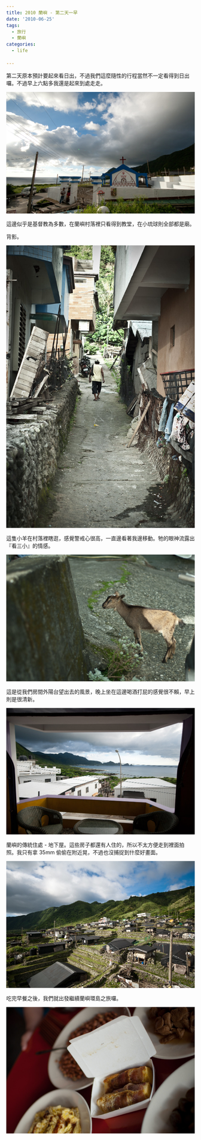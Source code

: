 ```yaml
---
title: 2010 蘭嶼 - 第二天一早
date: '2010-06-25'
tags:
  - 旅行
  - 蘭嶼
categories:
  - life

---
```

第二天原本預計要起來看日出，不過我們這麼隨性的行程當然不一定看得到日出囉。不過早上六點多我還是起來到處走走。  
  
[![教堂](images/0.jpg)](http://www.flickr.com/photos/yurenju/4729064586/ "Flickr 上 yurenju 的 教堂")  
  
  
  
這邊似乎是基督教為多數，在蘭嶼村落裡只看得到教堂，在小琉球則全部都是廟。  
  
背影。  
  
[![走](images/1.jpg)](http://www.flickr.com/photos/yurenju/4728420393/ "Flickr 上 yurenju 的 走")  
  
這隻小羊在村落裡瞎逛，感覺警戒心很高，一直邊看著我邊移動。牠的眼神流露出『看三小』的情感。  
  
[![在部落裡散步的羊](images/2.jpg)](http://www.flickr.com/photos/yurenju/4728421709/ "Flickr 上 yurenju 的 在部落裡散步的羊")  
  
這是從我們房間外陽台望出去的風景，晚上坐在這邊喝酒打屁的感覺很不賴，早上則是很清新。  
  
[![陽台景色](images/3.jpg)](http://www.flickr.com/photos/yurenju/4729068410/ "Flickr 上 yurenju 的 陽台景色")  
  
蘭嶼的傳統住處 - 地下屋。這些房子都還有人住的，所以不太方便走到裡面拍照。我只有拿 35mm 偷偷在附近晃，不過也沒捕捉到什麼好畫面。  
  
[![地下屋](images/4.jpg)](http://www.flickr.com/photos/yurenju/4728424403/ "Flickr 上 yurenju 的 地下屋")  
  
吃完早餐之後，我們就出發繼續蘭嶼環島之旅囉。  
  
  
[![蛋捲](images/5.jpg)](http://www.flickr.com/photos/yurenju/4729071684/ "Flickr 上 yurenju 的 蛋捲")